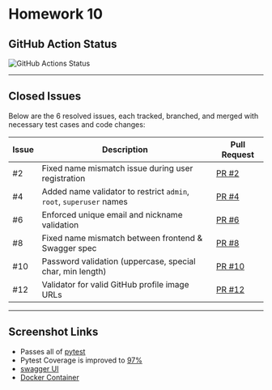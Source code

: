 # Homework 10

## GitHub Action Status

![GitHub Actions Status](https://github.com/JaswanthKSnjit/homework9/actions/workflows/production.yml/badge.svg)

---

## Closed Issues

Below are the 6 resolved issues, each tracked, branched, and merged with necessary test cases and code changes:

| Issue | Description | Pull Request |
|-------|-------------|--------------|
| #2 | Fixed name mismatch issue during user registration | [PR #2](https://github.com/JaswanthKSnjit/homework10/pull/2) |
| #4 | Added name validator to restrict `admin`, `root`, `superuser` names | [PR #4](https://github.com/JaswanthKSnjit/homework10/pull/4) |
| #6 | Enforced unique email and nickname validation | [PR #6](https://github.com/JaswanthKSnjit/homework10/pull/6) |
| #8 | Fixed name mismatch between frontend & Swagger spec | [PR #8](https://github.com/JaswanthKSnjit/homework10/pull/8) |
| #10 | Password validation (uppercase, special char, min length) | [PR #10](https://github.com/JaswanthKSnjit/homework10/pull/10) |
| #12 | Validator for valid GitHub profile image URLs | [PR #12](https://github.com/JaswanthKSnjit/homework10/pull/12) |

---

## Screenshot Links

- Passes all of [pytest](pytest.png)
- Pytest Coverage is improved to [97%](pytest-coverage.png)
- [swagger UI](swagger-ui.png)
- [Docker Container](docker.png)
